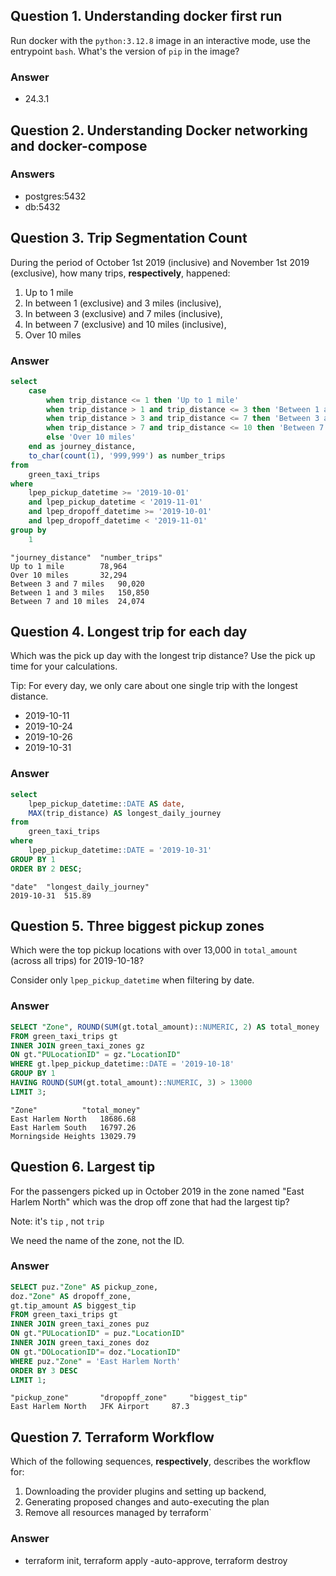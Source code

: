 ## Question 1. Understanding docker first run 

Run docker with the `python:3.12.8` image in an interactive mode, use the entrypoint `bash`.
What's the version of `pip` in the image?

### Answer 
- 24.3.1

## Question 2. Understanding Docker networking and docker-compose

### Answers

- postgres:5432
- db:5432

## Question 3. Trip Segmentation Count

During the period of October 1st 2019 (inclusive) and November 1st 2019 (exclusive), how many trips, **respectively**, happened:
1. Up to 1 mile
2. In between 1 (exclusive) and 3 miles (inclusive),
3. In between 3 (exclusive) and 7 miles (inclusive),
4. In between 7 (exclusive) and 10 miles (inclusive),
5. Over 10 miles

### Answer
```sql
select
    case
        when trip_distance <= 1 then 'Up to 1 mile'
        when trip_distance > 1 and trip_distance <= 3 then 'Between 1 and 3 miles'
        when trip_distance > 3 and trip_distance <= 7 then 'Between 3 and 7 miles'
        when trip_distance > 7 and trip_distance <= 10 then 'Between 7 and 10 miles'
        else 'Over 10 miles'
    end as journey_distance,
    to_char(count(1), '999,999') as number_trips
from
    green_taxi_trips
where
    lpep_pickup_datetime >= '2019-10-01'
    and lpep_pickup_datetime < '2019-11-01'
    and lpep_dropoff_datetime >= '2019-10-01'
    and lpep_dropoff_datetime < '2019-11-01'
group by
    1
```
```
"journey_distance"	"number_trips"
Up to 1 mile		78,964
Over 10 miles		32,294
Between 3 and 7 miles	90,020
Between 1 and 3 miles	150,850
Between 7 and 10 miles 	24,074
```

## Question 4. Longest trip for each day

Which was the pick up day with the longest trip distance?
Use the pick up time for your calculations.

Tip: For every day, we only care about one single trip with the longest distance. 

- 2019-10-11
- 2019-10-24
- 2019-10-26
- 2019-10-31

### Answer

```sql
select
    lpep_pickup_datetime::DATE AS date,
	MAX(trip_distance) AS longest_daily_journey
from
    green_taxi_trips
where
	lpep_pickup_datetime::DATE = '2019-10-31'
GROUP BY 1
ORDER BY 2 DESC;
```
```
"date"	"longest_daily_journey"
2019-10-31	515.89
```
## Question 5. Three biggest pickup zones

Which were the top pickup locations with over 13,000 in
`total_amount` (across all trips) for 2019-10-18?

Consider only `lpep_pickup_datetime` when filtering by date.

### Answer

```sql
SELECT "Zone", ROUND(SUM(gt.total_amount)::NUMERIC, 2) AS total_money
FROM green_taxi_trips gt
INNER JOIN green_taxi_zones gz
ON gt."PULocationID" = gz."LocationID"
WHERE gt.lpep_pickup_datetime::DATE = '2019-10-18'
GROUP BY 1
HAVING ROUND(SUM(gt.total_amount)::NUMERIC, 3) > 13000
LIMIT 3;
```
```
"Zone"			"total_money"
East Harlem North	18686.68
East Harlem South	16797.26
Morningside Heights	13029.79
```

## Question 6. Largest tip

For the passengers picked up in October 2019 in the zone
named "East Harlem North" which was the drop off zone that had
the largest tip?

Note: it's `tip` , not `trip`

We need the name of the zone, not the ID.

### Answer
```sql
SELECT puz."Zone" AS pickup_zone,
doz."Zone" AS dropoff_zone,
gt.tip_amount AS biggest_tip
FROM green_taxi_trips gt
INNER JOIN green_taxi_zones puz
ON gt."PULocationID" = puz."LocationID"
INNER JOIN green_taxi_zones doz
ON gt."DOLocationID"= doz."LocationID"
WHERE puz."Zone" = 'East Harlem North'
ORDER BY 3 DESC
LIMIT 1;
```
```
"pickup_zone"		"dropopff_zone"		"biggest_tip"
East Harlem North	JFK Airport		87.3
```
## Question 7. Terraform Workflow

Which of the following sequences, **respectively**, describes the workflow for: 
1. Downloading the provider plugins and setting up backend,
2. Generating proposed changes and auto-executing the plan
3. Remove all resources managed by terraform`

### Answer

- terraform init, terraform apply -auto-approve, terraform destroy
